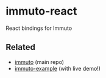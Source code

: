 # immuto-react
React bindings for Immuto

## Related
* [immuto](https://github.com/danielearwicker/immuto/) (main repo)
* [immuto-example](https://github.com/danielearwicker/immuto/) (with live demo!)
 
